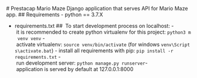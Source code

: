 # Prestacap Mario Maze
Django application that serves API for Mario Maze app.
## Requirements
- python == 3.7.X
- requirements.txt
## 
To start development process on localhost:
- it is recommended to create python virtualenv for this project: `python3 m venv venv`
- activate virtualenv: `source venv/bin/activate` (for windows `venv\Scripts\activate.bat`)
- install all requirements with pip: `pip install -r requirements.txt`
- run development server: `python manage.py runserver`- application is served by default at 127.0.0.1:8000

